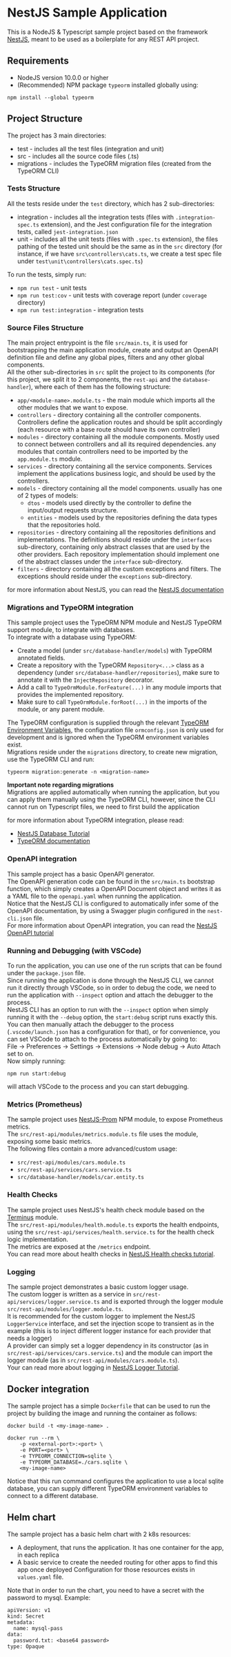 # NestJS Sample Application

This is a NodeJS & Typescript sample project based on the framework [NestJS](https://docs.nestjs.com/), meant to be used as a boilerplate for any REST API project.  

## Requirements
* NodeJS version 10.0.0 or higher
* (Recommended) NPM package `typeorm` installed globally using: 
```
npm install --global typeorm
```

## Project Structure

The project has 3 main directories:
* test - includes all the test files (integration and unit)
* src - includes all the source code files (.ts)
* migrations - includes the TypeORM migration files (created from the TypeORM CLI)

### Tests Structure

All the tests reside under the `test` directory, which has 2 sub-directories:
* integration - includes all the integration tests (files with `.integration-spec.ts` extension), and the Jest configuration file for the integration tests, called `jest-integration.json`
* unit - includes all the unit tests (files with `.spec.ts` extension), the files pathing of the tested unit should be the same as in the `src` directory (for instance, if we have `src\controllers\cats.ts`, we create a test spec file under `test\unit\controllers\cats.spec.ts`)  

To run the tests, simply run:
* `npm run test` - unit tests
* `npm run test:cov` - unit tests with coverage report (under `coverage` directory)
* `npm run test:integration` - integration tests

### Source Files Structure

The main project entrypoint is the file `src/main.ts`, it is used for bootstrapping the main application module, create and output an OpenAPI definition file and define any global pipes, filters and any other global components.  
All the other sub-directories in `src` split the project to its components (for this project, we split it to 2 components, the `rest-api` and the `database-handler`), where each of them has the following structure:
* `app/<module-name>.module.ts` - the main module which imports all the other modules that we want to expose.
* `controllers` - directory containing all the controller components. Controllers define the application routes and should be split accordingly (each resource with a base route should have its own controller)
* `modules` - directory containing all the module components. Mostly used to connect between controllers and all its required dependencies. any modules that contain controllers need to be imported by the `app.module.ts` module.
* `services` - directory containing all the service components. Services implement the applications business logic, and should be used by the controllers.
* `models` - directory containing all the model components. usually has one of 2 types of models:
  * `dtos` - models used directly by the controller to define the input/output requests structure.
  * `entities` - models used by the repositories defining the data types that the repositories hold.
* `repositories` - directory containing all the repositories definitions and implementations. The definitions should reside under the `interfaces` sub-directory, containing only abstract classes that are used by the other providers. Each repository implementation should implement one of the abstract classes under the `interface` sub-directory.
* `filters` - directory containing all the custom exceptions and filters. The exceptions should reside under the `exceptions` sub-directory.

for more information about NestJS, you can read the [NestJS documentation](https://docs.nestjs.com/)

### Migrations and TypeORM integration

This sample project uses the TypeORM NPM module and NestJS TypeORM support module, to integrate with databases.  
To integrate with a database using TypeORM:
* Create a model (under `src/database-handler/models`) with TypeORM annotated fields.
* Create a repository with the TypeORM `Repository<...>` class as a dependency (under `src/database-handler/repositories`), make sure to annotate it with the `InjectRepository` decorator.
* Add a call to `TypeOrmModule.forFeature(...)` in any module imports that provides the implemented repository.
* Make sure to call `TypeOrmModule.forRoot(...)` in the imports of the module, or any parent module.

The TypeORM configuration is supplied through the relevant [TypeORM Environment Variables](https://github.com/typeorm/typeorm/blob/master/docs/using-ormconfig.md#using-environment-variables), the configuration file `ormconfig.json` is only used for development and is ignored when the TypeORM environment variables exist.  
Migrations reside under the `migrations` directory, to create new migration, use the TypeORM CLI and run:
```
typeorm migration:generate -n <migration-name>
```
**Important note regarding migrations**  
Migrations are applied automatically when running the application, but you can apply them manually using the TypeORM CLI, however, since the CLI cannot run on Typescript files, we need to first build the application

for more information about TypeORM integration, please read:
* [NestJS Database Tutorial](https://docs.nestjs.com/techniques/database)
* [TypeORM documentation](https://typeorm.io/#/)

### OpenAPI integration

This sample project has a basic OpenAPI generator.  
The OpenAPI generation code can be found in the `src/main.ts` bootstrap function, which simply creates a OpenAPI Document object and writes it as a YAML file to the `openapi.yaml` when running the application.  
Notice that the NestJS CLI is configured to automatically infer some of the OpenAPI documentation, by using a Swagger plugin configured in the `nest-cli.json` file.  
For more information about OpenAPI integration, you can read the [NestJS OpenAPI tutorial](https://docs.nestjs.com/recipes/swagger)

### Running and Debugging (with VSCode)

To run the application, you can use one of the run scripts that can be found under the `package.json` file.  
Since running the application is done through the NestJS CLI, we cannot run it directly through VSCode, so in order to debug the code, we need to run the application with `--inspect` option and attach the debugger to the process.  
NestJS CLI has an option to run with the `--inspect` option when simply running it with the `--debug` option, the `start:debug` script runs exactly this.  
You can then manually attach the debugger to the process (`.vscode/launch.json` has a configuration for that), or for convenience, you can set VSCode to attach to the process automatically by going to:  
File -> Preferences -> Settings -> Extensions -> Node debug -> Auto Attach set to on.  
Now simply running:
```
npm run start:debug
```
will attach VSCode to the process and you can start debugging.

### Metrics (Prometheus)

The sample project uses [NestJS-Prom](https://github.com/digikare/nestjs-prom) NPM module, to expose Prometheus metrics.  
The `src/rest-api/modules/metrics.module.ts` file uses the module, exposing some basic metrics.  
The following files contain a more advanced/custom usage: 
- `src/rest-api/modules/cars.module.ts`
- `src/rest-api/services/cars.service.ts`
- `src/database-handler/models/car.entity.ts`

### Health Checks

The sample project uses NestJS's health check module based on the [Terminus](https://github.com/nestjs/terminus) module.  
The `src/rest-api/modules/health.module.ts` exports the health endpoints, using the `src/rest-api/services/health.service.ts` for the health check logic implementation.  
The metrics are exposed at the `/metrics` endpoint.  
You can read more about health checks in [NestJS Health checks tutorial](https://docs.nestjs.com/recipes/terminus).

### Logging

The sample project demonstrates a basic custom logger usage.  
The custom logger is written as a service in `src/rest-api/services/logger.service.ts` and is exported through the logger module `src/rest-api/modules/logger.module.ts`.  
It is recommended for the custom logger to implement the NestJS `LoggerService` interface, and set the injection scope to transient as in the example (this is to inject different logger instance for each provider that needs a logger)  
A provider can simply set a logger dependency in its constructor (as in `src/rest-api/services/cars.service.ts`) and the module can import the logger module (as in `src/rest-api/modules/cars.module.ts`).  
Your can read more about logging in [NestJS Logger Tutorial](https://docs.nestjs.com/techniques/logger).

## Docker integration

The sample project has a simple `Dockerfile` that can be used to run the project by building the image and running the container as follows:
```
docker build -t <my-image-name> .

docker run --rm \
    -p <external-port>:<port> \
    -e PORT=<port> \
    -e TYPEORM_CONNECTION=sqlite \
    -e TYPEORM_DATABASE=./cars.sqlite \
    <my-image-name>
``` 

Notice that this run command configures the application to use a local sqlite database, you can supply different TypeORM environment variables to connect to a different database.

## Helm chart

The sample project has a basic helm chart with 2 k8s resources:
* A deployment, that runs the application. It has one container for the app, in each replica
* A basic service to create the needed routing for other apps to find this app once deployed
Configuration for those resources exists in `values.yaml` file.

Note that in order to run the chart, you need to have a secret with the password to mysql.
Example:
```
apiVersion: v1
kind: Secret
metadata:
  name: mysql-pass
data:
  password.txt: <base64 password>
type: Opaque
```
